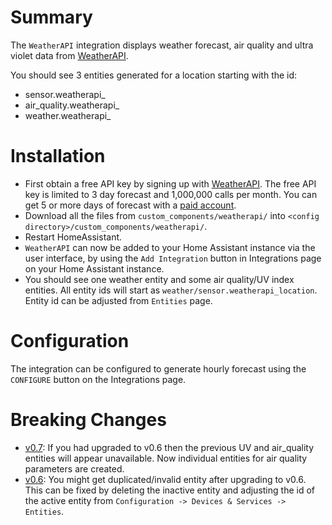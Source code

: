 # Summary

The `WeatherAPI` integration displays weather forecast, air quality and ultra violet data from [WeatherAPI](https://www.weatherapi.com/).

You should see 3 entities generated for a location starting with the id:
* sensor.weatherapi_
* air_quality.weatherapi_
* weather.weatherapi_


# Installation

* First obtain a free API key by signing up with [WeatherAPI](https://www.weatherapi.com/). The free API key is limited to 3 day forecast and 1,000,000 calls per month. You can get 5 or more days of forecast with a [paid account](https://www.weatherapi.com/pricing.aspx).
* Download all the files from `custom_components/weatherapi/` into `<config directory>/custom_components/weatherapi/`.
* Restart HomeAssistant.
* `WeatherAPI` can now be added to your Home Assistant instance via the user interface, by using the `Add Integration` button in Integrations page on your Home Assistant instance.
* You should see one weather entity and some air quality/UV index entities. All entity ids will start as `weather/sensor.weatherapi_location`. Entity id can be adjusted from `Entities` page.

# Configuration
The integration can be configured to generate hourly forecast using the `CONFIGURE` button on the Integrations page.



# Breaking Changes
* [v0.7](https://github.com/iprak/weatherapi/releases): If you had upgraded to v0.6 then the previous UV and air_quality entities will appear unavailable. Now individual entities for air quality parameters are created.
* [v0.6](https://github.com/iprak/weatherapi/releases): You might get duplicated/invalid entity after upgrading to v0.6. This can be fixed by deleting the inactive entity and adjusting the id of the active entity from `Configuration -> Devices & Services -> Entities`.